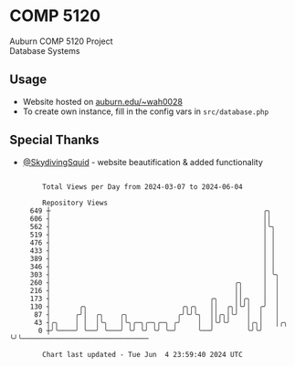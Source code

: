 # COMP 5120
Auburn COMP 5120 Project  
Database Systems

## Usage
- Website hosted on [auburn.edu/~wah0028](https://webhome.auburn.edu/~wah0028/)
- To create own instance, fill in the config vars in `src/database.php`

## Special Thanks
- [@SkydivingSquid](https://github.com/SkydivingSquid) - website beautification & added functionality

```

        Total Views per Day from 2024-03-07 to 2024-06-04

        Repository Views
     649 ┼                                                    ╭╮
     606 ┤                                                    ││
     562 ┤                                                    │╰╮
     519 ┤                                                    │ │
     476 ┤                                                    │ │
     433 ┤                                                    │ │
     389 ┤                                                    │ │
     346 ┤                                                    │ │
     303 ┤                                                    │ ╰╮
     260 ┤                                             ╭╮     │  │
     216 ┤                                             ││     │  │
     173 ┤                                       ╭╮    ││╭╮   │  │
     130 ┤       ╭╮                       ╭╮╭╮   ││  ╭╮│╰╯│  ╭╯  │
      87 ┤      ╭╯│  ╭╮    ╭╮            ╭╯╰╯╰╮  ││╭╮│╰╯  │  │   │
      43 ┤╭╮    │ │  │╰╮   │╰╮╭─╮╭─╮╭─╮ ╭╯    │  │╰╯╰╯    │╭╮│   │╭╮
       0 ┼╯╰────╯ ╰──╯ ╰───╯ ╰╯ ╰╯ ╰╯ ╰─╯     ╰──╯        ╰╯╰╯   ╰╯╰───────────────────────────────

        Chart last updated - Tue Jun  4 23:59:40 2024 UTC
        
```
